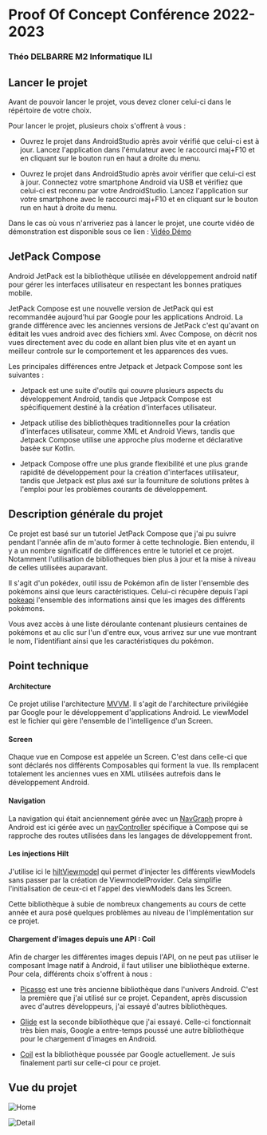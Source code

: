 # Proof Of Concept Conférence 2022-2023
### Théo DELBARRE M2 Informatique ILI

## Lancer le projet

Avant de pouvoir lancer le projet, vous devez cloner celui-ci dans le répértoire de votre choix.

Pour lancer le projet, plusieurs choix s'offrent à vous :

- Ouvrez le projet dans AndroidStudio après avoir vérifié que celui-ci est à jour. Lancez l'application dans l'émulateur avec le raccourci maj+F10 et en cliquant sur le bouton run en haut a droite du menu.

- Ouvrez le projet dans AndroidStudio après avoir vérifier que celui-ci est à jour. Connectez votre smartphone Android via USB et vérifiez que celui-ci est reconnu par votre AndroidStudio. Lancez l'application sur votre smartphone avec le raccourci maj+F10 et en cliquant sur le bouton run en haut à droite du menu.

Dans le cas où vous n'arriveriez pas à lancer le projet, une courte vidéo de démonstration est disponible sous ce lien : [Vidéo Démo](https://youtube.com/shorts/7y-duN1G-cU?feature=share)

## JetPack Compose

Android JetPack est la bibliothèque utilisée en développement android natif pour gérer les interfaces utilisateur en respectant les bonnes pratiques mobile.

JetPack Compose est une nouvelle version de JetPack qui est recommandée aujourd'hui par Google pour les applications Android. La grande différence avec les anciennes versions de JetPack c'est qu'avant on éditait les vues android avec des fichiers xml. Avec Compose, on décrit nos vues directement avec du code en allant bien plus vite et en ayant un meilleur controle sur le comportement et les apparences des vues.

Les principales différences entre Jetpack et Jetpack Compose sont les suivantes :

- Jetpack est une suite d'outils qui couvre plusieurs aspects du développement Android, tandis que Jetpack Compose est spécifiquement destiné à la création d'interfaces utilisateur.

- Jetpack utilise des bibliothèques traditionnelles pour la création d'interfaces utilisateur, comme XML et Android Views, tandis que Jetpack Compose utilise une approche plus moderne et déclarative basée sur Kotlin.

- Jetpack Compose offre une plus grande flexibilité et une plus grande rapidité de développement pour la création d'interfaces utilisateur, tandis que Jetpack est plus axé sur la fourniture de solutions prêtes à l'emploi pour les problèmes courants de développement.

## Description générale du projet

Ce projet est basé sur un tutoriel JetPack Compose que j'ai pu suivre pendant l'année afin de m'auto former à cette technologie.
Bien entendu, il y a un nombre significatif de différences entre le tutoriel et ce projet. Notamment l'utilisation de bibliotheques bien plus à jour et la mise à niveau de celles utilisées auparavant.

Il s'agit d'un pokédex, outil issu de Pokémon afin de lister l'ensemble des pokémons ainsi que leurs caractéristiques. Celui-ci récupère depuis l'api [pokeapi](https://pokeapi.co/) l'ensemble des informations ainsi que les images des différents pokémons.

Vous avez accès à une liste déroulante contenant plusieurs centaines de pokémons et au clic sur l'un d'entre eux, vous arrivez sur une vue montrant le nom, l'identifiant ainsi que les caractéristiques du pokémon.

## Point technique

#### Architecture 

Ce projet utilise l'architecture [MVVM](https://developer.android.com/topic/libraries/architecture/viewmodel?hl=fr). Il s'agit de l'architecture privilégiée par Google pour le développement d'applications Android. Le viewModel est le fichier qui gère l'ensemble de l'intelligence d'un Screen.

#### Screen

Chaque vue en Compose est appelée un Screen. C'est dans celle-ci que sont déclarés nos différents Composables qui forment la vue. Ils remplacent totalement les anciennes vues en XML utilisées autrefois dans le développement Android.

#### Navigation

La navigation qui était anciennement gérée avec un [NavGraph](https://developer.android.com/guide/navigation/navigation-getting-started) propre à Android est ici gérée avec un [navController](https://developer.android.com/jetpack/compose/navigation?hl=fr) spécifique à Compose qui se rapproche des routes utilisées dans les langages de développement front.

#### Les injections Hilt

J'utilise ici le [hiltViewmodel](https://developer.android.com/training/dependency-injection/hilt-jetpack?hl=fr) qui permet  d'injecter les différents viewModels sans passer par la création de ViewmodelProvider. Cela simplifie l'initialisation de ceux-ci et l'appel des viewModels dans les Screen.

Cette bibliothèque à subie de nombreux changements au cours de cette année et aura posé quelques problèmes au niveau de l'implémentation sur ce projet. 

#### Chargement d'images depuis une API : Coil

Afin de charger les différentes images depuis l'API, on ne peut pas utiliser le composant Image natif à Android, il faut utiliser une bibliothèque externe. Pour cela, différents choix s'offrent à nous :

- [Picasso](https://square.github.io/picasso/) est une très ancienne bibliothèque dans l'univers Android. C'est la première que j'ai utilisé sur ce projet. Cepandent, après discussion avec d'autres développeurs, j'ai essayé d'autres bibliothèques.

- [Glide](https://github.com/bumptech/glide) est la seconde bibliothèque que j'ai essayé. Celle-ci fonctionnait très bien mais, Google a entre-temps poussé une autre bibliothèque pour le chargement d'images en Android.

- [Coil](https://coil-kt.github.io/coil/) est la bibliothèque poussée par Google actuellement. Je suis finalement parti sur celle-ci pour ce projet.

## Vue du projet

![Home](readmeassets/Home.png "Home page")

![Detail](readmeassets/detail.png "Detail page")
